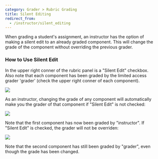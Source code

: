 ```yaml
---
category: Grader > Rubric Grading
title: Silent Editing
redirect_from:
  - /instructor/silent_editing
---
```



When grading a student's assignment, an instructor has the option of
making a silent edit to an already graded component.  This will change
the grade of the component without overriding the previous grader.

### How to Use Silent Edit

In the upper right conner of the rubric panel is a "Silent Edit"
checkbox. Also note that each component has been graded by the limited
access grader 'grader' (check the upper right conner of each
component).

![](/images/silent_edit_example.png)

As an instructor, changing the grade of any component will
automatically make you the grader of that component if "Silent Edit"
is not checked:

![](/images/silent_edit_off_example.png)

Note that the first component has now been graded by "instructor". If
"Silent Edit" is checked, the grader will not be overriden:

![](/images/silent_edit_on_example.png)

Note that the second component has still been graded by "grader", even
though the grade has been changed.